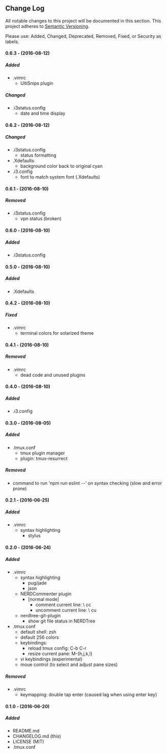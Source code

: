 ## Change Log

All notable changes to this project will be documented in this section. This
project adheres to [Semantic Versioning](http://semver.org/).

Please use: Added, Changed, Deprecated, Removed, Fixed, or Security as labels.
<br>

#### 0.6.3 - (2016-08-12)
##### Added
* .vimrc
  * UltiSnips plugin

##### Changed
* .i3status.config
  * date and time display

#### 0.6.2 - (2016-08-12)
##### Changed
* .i3status.config
  * status formatting
* .Xdefaults
  * background color back to original cyan
* .i3.config
  * font to match system font (.Xdefaults)

#### 0.6.1 - (2016-08-10)
##### Removed
* .i3status.config
  * vpn status (broken)

#### 0.6.0 - (2016-08-10)
##### Added
* .i3status.config

#### 0.5.0 - (2016-08-10)
##### Added
* .Xdefaults

#### 0.4.2 - (2016-08-10)
##### Fixed
* .vimrc
  * terminal colors for solarized theme

#### 0.4.1 - (2016-08-10)
##### Removed
* .vimrc
  * dead code and unused plugins

#### 0.4.0 - (2016-08-10)
##### Added
* .i3.config

#### 0.3.0 - (2016-08-05)
##### Added
* .tmux.conf
  * tmux plugin manager
  * plugin: tmux-resurrect

##### Removed
* command to run 'npm run eslint --' on syntax checking (slow and error prone) 

#### 0.2.1 - (2016-06-25)
##### Added
* .vimrc
  * syntax highlighting
    * stylus

#### 0.2.0 - (2016-06-24)
##### Added
* .vimrc
  * syntax highlighting
    * pug/jade
    * json
  * NERDCommenter plugin
    * [normal mode]
      * comment current line: \ cc
      * uncomment current line: \ cu
  * nerdtree-git-plugin
    * show git file status in NERDTree
* .tmux.conf
  * default shell: zsh
  * default 256 colors
  * keybindings:
    * reload tmux config: C-b C-r
    * resize current pane: M-{h,j,k,l}
  * vi keybindings (experimental)
  * moue control (to select and adjust pane sizes)

##### Removed
* .vimrc
  * keymapping: double tap enter (caused lag when using enter key)

#### 0.1.0 - (2016-06-20)
##### Added
* README.md
* CHANGELOG.md (this)
* LICENSE (MIT)
* .tmux.conf

